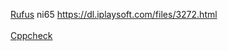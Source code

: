 [Rufus](https://pan.baidu.com/s/1U9AheiTb1Vru0_0Cw06OtA)
ni65  https://dl.iplaysoft.com/files/3272.html<br/>
<br/>
[Cppcheck](http://cppcheck.sourceforge.net/)<br/>

